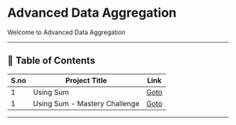 # Advanced Data Aggregation

Welcome to Advanced Data Aggregation

---

## 📅 Table of Contents

| S.no | Project Title                      | Link                                      |
|------|------------------------------------|-------------------------------------------|
| 1    | Using Sum                          | [Goto](1/README.md)                       |
| 1    | Using Sum - Mastery Challenge      | [Goto](1/mastery_challenge/README.md)     |




---

